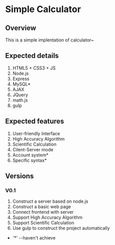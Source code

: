# Simple Calculator

## Overview

This is a simple implentation of calculator~

## Expected details

1. HTML5 + CSS3 + JS
1. Node.js
1. Express
1. MySQL*
1. AJAX
1. JQuery
1. math.js
1. gulp

## Expected features

1. User-friendly Interface
1. High Accuracy Algorithm
1. Scientific Calculation
1. Cilent-Server mode
1. Account system*
1. Specific syntax*

## Versions

### V0.1

1. Construct a server based on node.js
1. Construct a basic web page
1. Connect frontend with server
1. Support High Accuracy Algorithm
1. Support Scientific Calculation
1. Use gulp to construct the project automatically


* '*' --haven't achieve
